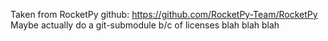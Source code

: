 Taken from RocketPy github: https://github.com/RocketPy-Team/RocketPy \
Maybe actually do a git-submodule b/c of licenses blah blah blah